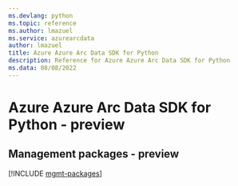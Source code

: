 ```yaml
---
ms.devlang: python
ms.topic: reference
ms.author: lmazuel
ms.service: azurearcdata
author: lmazuel
title: Azure Azure Arc Data SDK for Python
description: Reference for Azure Azure Arc Data SDK for Python
ms.data: 08/08/2022
---
```

# Azure Azure Arc Data SDK for Python - preview

## Management packages - preview
[!INCLUDE [mgmt-packages](azure-arc-data-mgmt-index.md)]